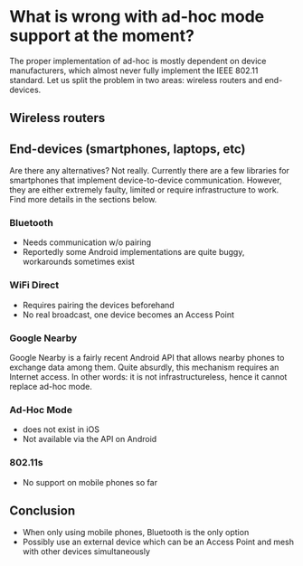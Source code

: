 # What is wrong with ad-hoc mode support at the moment?

The proper implementation of ad-hoc is mostly dependent on device manufacturers, which almost never fully implement the IEEE 802.11 standard. Let us split the problem in two areas: wireless routers and end-devices.

## Wireless routers

## End-devices (smartphones, laptops, etc)

Are there any alternatives? Not really. Currently there are a few libraries for smartphones that implement device-to-device communication. However, they are either extremely faulty, limited or require infrastructure to work. Find more details in the sections below.

### Bluetooth

* Needs communication w/o pairing
* Reportedly some Android implementations are quite buggy, workarounds sometimes exist

### WiFi Direct

* Requires pairing the devices beforehand
* No real broadcast, one device becomes an Access Point

### Google Nearby

Google Nearby is a fairly recent Android API that allows nearby phones to exchange data among them. Quite absurdly, this mechanism requires an Internet access. In other words: it is not infrastructureless, hence it cannot replace ad-hoc mode.

### Ad-Hoc Mode

* does not exist in iOS
* Not available via the API on Android


### 802.11s

* No support on mobile phones so far

## Conclusion

* When only using mobile phones, Bluetooth is the only option
* Possibly use an external device which can be an Access Point and mesh with other devices simultaneously
